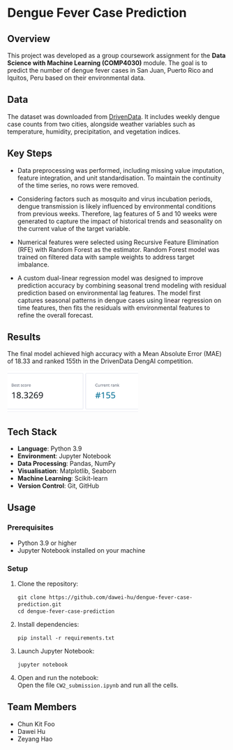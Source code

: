 # Dengue Fever Case Prediction

## Overview
This project was developed as a group coursework assignment for the **Data Science with Machine Learning (COMP4030)** module. The goal is to predict the number of dengue fever cases in San Juan, Puerto Rico and Iquitos, Peru based on their environmental data.

## Data  
The dataset was downloaded from [DrivenData](https://www.drivendata.org/competitions/44/dengai-predicting-disease-spread/data/). It includes weekly dengue case counts from two cities, alongside weather variables such as temperature, humidity, precipitation, and vegetation indices.

## Key Steps  

- Data preprocessing was performed, including missing value imputation, feature integration, and unit standardisation. To maintain the continuity of the time series, no rows were removed.

- Considering factors such as mosquito and virus incubation periods, dengue transmission is likely influenced by environmental conditions from previous weeks. Therefore, lag features of 5 and 10 weeks were generated to capture the impact of historical trends and seasonality on the current value of the target variable.

- Numerical features were selected using Recursive Feature Elimination (RFE) with Random Forest as the estimator. Random Forest model was trained on filtered data with sample weights to address target imbalance. 

- A custom dual-linear regression model was designed to improve prediction accuracy by combining seasonal trend modeling with residual prediction based on environmental lag features. The model first captures seasonal patterns in dengue cases using linear regression on time features, then fits the residuals with environmental features to refine the overall forecast.

## Results  
The final model achieved high accuracy with a Mean Absolute Error (MAE) of 18.33 and ranked 155th in the DrivenData DengAI competition.

<img src="img/score.png" alt="Submission score" width="300">

## Tech Stack

- **Language**: Python 3.9  
- **Environment**: Jupyter Notebook  
- **Data Processing**: Pandas, NumPy  
- **Visualisation**: Matplotlib, Seaborn  
- **Machine Learning**: Scikit-learn
- **Version Control**: Git, GitHub  

## Usage  
### Prerequisites
- Python 3.9 or higher
- Jupyter Notebook installed on your machine
### Setup
1. Clone the repository:
    ```
    git clone https://github.com/dawei-hu/dengue-fever-case-prediction.git
    cd dengue-fever-case-prediction
    ```
2. Install dependencies:
    ```
    pip install -r requirements.txt
    ```
3. Launch Jupyter Notebook:
    ```
    jupyter notebook
    ```
4. Open and run the notebook:  
Open the file `CW2_submission.ipynb` and run all the cells.

## Team Members
- Chun Kit Foo
- Dawei Hu
- Zeyang Hao
